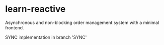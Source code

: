 # learn-reactive
Asynchronous and non-blocking order management system with a minimal frontend. 

SYNC implementation in branch 'SYNC'
